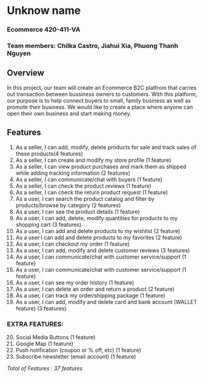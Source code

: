 # Unknow name
### Ecommerce 420-411-VA
### Team members: Chilka Castro, Jiahui Xia, Phuong Thanh Nguyen

## Overview
In this project, our team will create an Ecommerce B2C platfrom that carries out transaction between bussiness owners to customers. With this platform, our purpose is to help connect buyers to small, family business as well as promote their business. We would like to create a place where anyone can open their own business and start making money. 

## Features
1. As a seller, I can add, modify, delete products for sale and track sales of these products(4 features) 
2. As a seller, I can create and modify my store profile (1 feature)
3. As a seller, I can view product purchases and mark them as shipped while adding tracking information (2 features)
4. As a seller, I can communicate/chat with buyers (1 feature)
5. As a seller, I can check the product reviews (1 feature)
6. As a seller, I can check the return product request (1 feature)
7. As a user, I can search the product catalog and filter by products/browse by category (2 features)
8. As a user, I can see the product details (1 feature)
9. As a user, I can add, delete, modify quantities for products to my shopping cart (3 features)
10. As a user, I can add and delete products to my wishlist (2 feature)
11. As a user I can add and delete products to my favorites (2 feature)
12. As a user, I can checkout my order (1 feature)
13. As a user, I can add, modify and delete customer reviews (3 features)
14. As a user, I can communicate/chat with customer service/support (1 feature)
15. As a user, I can communicate/chat with customer service/support (1 feature)
16. As a user, I can see my order history (1 feature)
17. As a user, I can delete an order and return a product (2 feature)
18. As a user, I can track my order/shipping package (1 feature)
19. As a user, I can add, modify and delete card and bank account (WALLET feature) (3 features)

### EXTRA FEATURES:
20. Social Media Buttons (1 feature)
21. Google Map (1 feature)
22. Push notification (coupon or % off, etc) (1 feature)
23. Subscribe newsletter (email account) (1 feature)


*Total of Features : 37 features*
